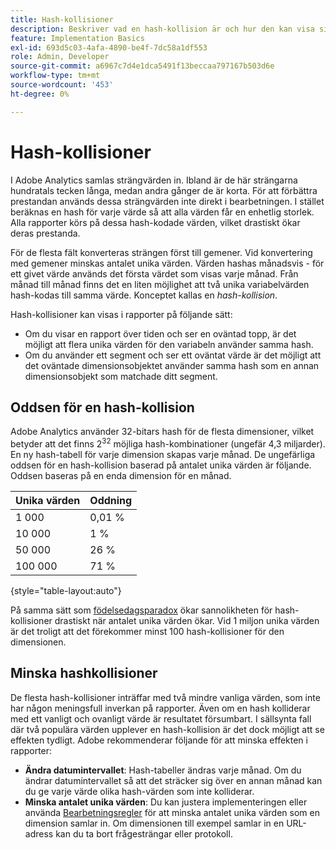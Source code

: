 ```yaml
---
title: Hash-kollisioner
description: Beskriver vad en hash-kollision är och hur den kan visa sig.
feature: Implementation Basics
exl-id: 693d5c03-4afa-4890-be4f-7dc58a1df553
role: Admin, Developer
source-git-commit: a6967c7d4e1dca5491f13beccaa797167b503d6e
workflow-type: tm+mt
source-wordcount: '453'
ht-degree: 0%

---
```


# Hash-kollisioner

I Adobe Analytics samlas strängvärden in. Ibland är de här strängarna hundratals tecken långa, medan andra gånger de är korta. För att förbättra prestandan används dessa strängvärden inte direkt i bearbetningen. I stället beräknas en hash för varje värde så att alla värden får en enhetlig storlek. Alla rapporter körs på dessa hash-kodade värden, vilket drastiskt ökar deras prestanda.

För de flesta fält konverteras strängen först till gemener. Vid konvertering med gemener minskas antalet unika värden. Värden hashas månadsvis - för ett givet värde används det första värdet som visas varje månad. Från månad till månad finns det en liten möjlighet att två unika variabelvärden hash-kodas till samma värde. Konceptet kallas en *hash-kollision*.

Hash-kollisioner kan visas i rapporter på följande sätt:

* Om du visar en rapport över tiden och ser en oväntad topp, är det möjligt att flera unika värden för den variabeln använder samma hash.
* Om du använder ett segment och ser ett oväntat värde är det möjligt att det oväntade dimensionsobjektet använder samma hash som en annan dimensionsobjekt som matchade ditt segment.

## Oddsen för en hash-kollision

Adobe Analytics använder 32-bitars hash för de flesta dimensioner, vilket betyder att det finns 2<sup>32</sup> möjliga hash-kombinationer (ungefär 4,3 miljarder). En ny hash-tabell för varje dimension skapas varje månad. De ungefärliga oddsen för en hash-kollision baserad på antalet unika värden är följande. Oddsen baseras på en enda dimension för en månad.

| Unika värden | Oddning |
| --- | --- |
| 1 000 | 0,01 % |
| 10 000 | 1 % |
| 50 000 | 26 % |
| 100 000 | 71 % |

{style="table-layout:auto"}

På samma sätt som [födelsedagsparadox](https://en.wikipedia.org/wiki/Birthday_problem) ökar sannolikheten för hash-kollisioner drastiskt när antalet unika värden ökar. Vid 1 miljon unika värden är det troligt att det förekommer minst 100 hash-kollisioner för den dimensionen.

## Minska hashkollisioner

De flesta hash-kollisioner inträffar med två mindre vanliga värden, som inte har någon meningsfull inverkan på rapporter. Även om en hash kolliderar med ett vanligt och ovanligt värde är resultatet försumbart. I sällsynta fall där två populära värden upplever en hash-kollision är det dock möjligt att se effekten tydligt. Adobe rekommenderar följande för att minska effekten i rapporter:

* **Ändra datumintervallet**: Hash-tabeller ändras varje månad. Om du ändrar datumintervallet så att det sträcker sig över en annan månad kan du ge varje värde olika hash-värden som inte kolliderar.
* **Minska antalet unika värden**: Du kan justera implementeringen eller använda [Bearbetningsregler](/help/admin/tools/manage-rs/edit-settings/general/processing-rules/pr-overview.md) för att minska antalet unika värden som en dimension samlar in. Om dimensionen till exempel samlar in en URL-adress kan du ta bort frågesträngar eller protokoll.

<!-- https://wiki.corp.adobe.com/pages/viewpage.action?spaceKey=OmniArch&title=Uniques -->
